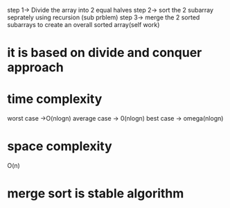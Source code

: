step 1-> Divide the array into 2 equal halves
step 2-> sort the 2 subarray seprately using   recursion  (sub prblem)
step 3-> merge the 2 sorted subarrays to create  an overall sorted array(self work)

# it is based on divide and conquer approach  

# time complexity 
 worst case ->O(nlogn)
 average case -> 0(nlogn)
 best case -> omega(nlogn)
# space complexity 
 O(n) 

#  merge sort is stable algorithm